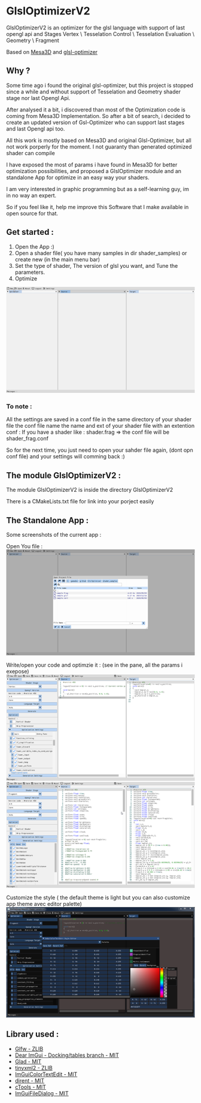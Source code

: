 # GlslOptimizerV2

GlslOptimizerV2 is an optimizer for the glsl language with support of last opengl api and Stages 
Vertex \ Tesselation Control \ Tesselation Evaluation \ Geometry \ Fragment

Based on [Mesa3D](https://www.mesa3d.org/) and [glsl-optimizer](https://github.com/aras-p/glsl-optimizer)

## Why ?

Some time ago i found the original glsl-optimizer, but this project is stopped since a while and without support of Tesselation and Geometry shader stage nor last Opengl Api.

After analysed it a bit, i discovered than most of the Optimization code is coming from Mesa3D Implementation. 
So after a bit of search, i decided to create an updated version of Gsl-Optimizer who can support last stages and last Opengl api too.

All this work is mostly based on Mesa3D and original Glsl-Optimizer, but all not work porperly for the moment.
I not guaranty than generated optimized shader can compile

I have exposed the most of params i have found in Mesa3D for better optimization possibilities, and proposed a GlslOptimizer module and an standalone App for optimize in an easy way your shaders.

I am very interested in graphic programming but as a self-learning guy, im in no way an expert.

So if you feel like it, help me improve this Software that I make available in open source for that.

## Get started :

1) Open the App :)
2) Open a shader file( you have many samples in dir shader_samples) or create new (in the main menu bar)
3) Set the type of shader, The version of glsl you want, and Tune the parameters.
4) Optimize

![Get started](doc/GetStarted.gif)
 
 ### To note : 
 
 All the settings are saved in a conf file in the same directory of your shader file
 the conf file name the name and ext of your shader file with an extention conf :
 If you have a shader like : shader.frag => the conf file will be shader_frag.conf
 
 So for the next time, you just need to open your sahder file again, (dont opn conf file) and your settings will comming back :)
 
## The module GlslOptimizerV2 : 

The module GlslOptimizerV2 is inside the directory GlslOptimizerV2

There is a CMakeLists.txt file for link into your porject easily

## The Standalone App :

Some screenshots of the current app :

Open You file :
![Open a  File](doc/OpenFile.png)

Write/open your code and optimzie it : (see in the pane, all the params i exepose)
![Write your code](doc/WriteYourCode.png)
![Optimize a shader](doc/OptimizeShader.png)

Customize the style ( the default theme is light but you can also customize app theme avec editor palette)
![Customize app Style](doc/CustomizeStyle.png)

## Library used :

* [Glfw - ZLIB](http://www.glfw.org/)
* [Dear ImGui - Docking/tables branch - MIT](https://github.com/ocornut/imgui)
* [Glad - MIT](https://github.com/Dav1dde/glad)
* [tinyxml2 - ZLIB](https://github.com/leethomason/tinyxml2)
* [ImGuiColorTextEdit - MIT](https://github.com/BalazsJako/ImGuiColorTextEdit)
* [dirent - MIT]( https://github.com/tronkko/dirent)
* [cTools - MIT](https://github.com/aiekick/cTools)
* [ImGuiFileDialog - MIT](https://github.com/aiekick/ImGuiFileDialog)
